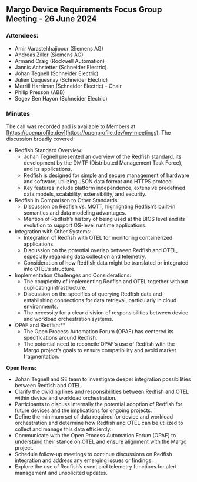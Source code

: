 ## Margo Device Requirements Focus Group Meeting - 26 June 2024

### Attendees:
* Amir Varastehhajipour (Siemens AG)
* Andreas Ziller (Siemens AG)
* Armand Craig (Rockwell Automation)
* Jannis Achstetter (Schneider Electric)
* Johan Tegnell (Schneider Electric)
* Julien Duquesnay (Schneider Electric)
* Merrill Harriman (Schneider Electric) - Chair
* Philip Presson (ABB)
* Segev Ben Hayon (Schneider Electric)

### Minutes
The call was recorded and is available to Members at [https://openprofile.dev](https://openprofile.dev/my-meetings). The discussion broadly covered: 

* Redfish Standard Overview:
   - Johan Tegnell presented an overview of the Redfish standard, its development by the DMTF (Distributed Management Task Force), and its applications.
   - Redfish is designed for simple and secure management of hardware and software, utilizing JSON data format and HTTPS protocol.
   - Key features include platform independence, extensive predefined data models, scalability, extensibility, and security.
* Redfish in Comparison to Other Standards:
   - Discussion on Redfish vs. MQTT, highlighting Redfish’s built-in semantics and data modeling advantages.
   - Mention of Redfish’s history of being used at the BIOS level and its evolution to support OS-level runtime applications.
* Integration with Other Systems:
   - Integration of Redfish with OTEL for monitoring containerized applications.
   - Discussion on the potential overlap between Redfish and OTEL, especially regarding data collection and telemetry.
   - Consideration of how Redfish data might be translated or integrated into OTEL’s structure.
* Implementation Challenges and Considerations:
   - The complexity of implementing Redfish and OTEL together without duplicating infrastructure.
   - Discussion on the specifics of querying Redfish data and establishing connections for data retrieval, particularly in cloud environments.
   - The necessity for a clear division of responsibilities between device and workload orchestration systems.
* OPAF and Redfish:**
   - The Open Process Automation Forum (OPAF) has centered its specifications around Redfish.
   - The potential need to reconcile OPAF’s use of Redfish with the Margo project’s goals to ensure compatibility and avoid market fragmentation.

**Open Items:**

   - Johan Tegnell and SE team to investigate deeper integration possibilities between Redfish and OTEL.
   - Clarify the dividing lines and responsibilities between Redfish and OTEL within device and workload orchestration.
   - Participants to discuss internally the potential adoption of Redfish for future devices and the implications for ongoing projects.
   - Define the minimum set of data required for device and workload orchestration and determine how Redfish and OTEL can be utilized to collect and manage this data efficiently.
   - Communicate with the Open Process Automation Forum (OPAF) to understand their stance on OTEL and ensure alignment with the Margo project.
   - Schedule follow-up meetings to continue discussions on Redfish integration and address any emerging issues or findings.
   - Explore the use of Redfish’s event and telemetry functions for alert management and unsolicited updates.

